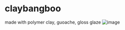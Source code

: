 # claybangboo
made with polymer clay, guoache, gloss glaze
![image](https://github.com/user-attachments/assets/2fe8017a-b8d3-4ff7-b611-6b6ee8ee1e38)
